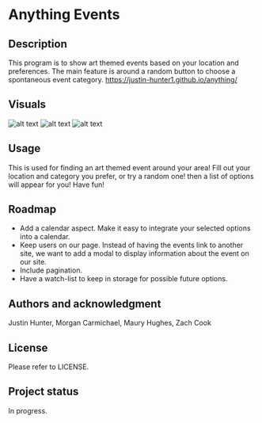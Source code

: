 # Anything Events

## Description
This program is to show art themed events based on your location and preferences. The main feature is around a random button to choose a spontaneous event category. https://justin-hunter1.github.io/anything/

## Visuals
![alt text](<assets/images/Screenshot 2024-02-12 at 9.37.53 PM.png>)
![alt text](<assets/images/Screenshot 2024-02-12 at 9.38.02 PM.png>)
![alt text](<assets/images/Screenshot 2024-02-12 at 9.38.15 PM.png>)

## Usage
This is used for finding an art themed event around your area! Fill out your location and category you prefer, or try a random one! then a list of options will appear for you! Have fun!

## Roadmap
- Add a calendar aspect. Make it easy to integrate your selected options into a calendar.  
- Keep users on our page. Instead of having the events link to another site, we want to add a modal to display information about the event on our site.  
- Include pagination.  
- Have a watch-list to keep in storage for possible future options.  


## Authors and acknowledgment
Justin Hunter, Morgan Carmichael, Maury Hughes, Zach Cook

## License
Please refer to LICENSE.

## Project status
In progress.